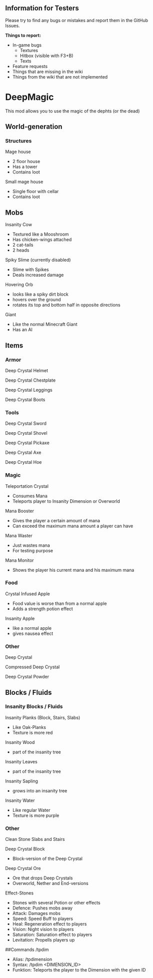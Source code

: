 ## Information for Testers
Please try to find any bugs or mistakes and report them in the GitHub Issues.

**Things to report:**
- In-game bugs
  - Textures
  - Hitbox (visible with F3+B)
  - Texts
- Feature requests
- Things that are missing in the wiki
- Things from the wiki that are not implemented

# DeepMagic
This mod allows you to use the magic of the dephts (or the dead)

## World-generation
### Structures
Mage house
- 2 floor house
- Has a tower
- Contains loot

Small mage house
- Single floor with cellar
- Contains loot

## Mobs
Insanity Cow
- Textured like a Mooshroom
- Has chicken-wings attached
- 2 cat-tails
- 2 heads

Spiky Slime (currently disabled)
- Slime with Spikes
- Deals increased damage

Hovering Orb
- looks like a spiky dirt block
- hovers over the ground
- rotates its top and bottom half in opposite directions

Giant
- Like the normal Minecraft Giant
- Has an AI

## Items
### Armor
Deep Crystal Helmet

Deep Crystal Chestplate

Deep Crystal Leggings

Deep Crystal Boots

### Tools
Deep Crystal Sword

Deep Crystal Shovel

Deep Crystal Pickaxe

Deep Crystal Axe

Deep Crystal Hoe

### Magic
Teleportation Crystal
- Consumes Mana
- Teleports player to Insanity Dimension or Overworld

Mana Booster
- Gives the player a certain amount of mana
- Can exceed the maximum mana amount a player can have

Mana Waster
- Just wastes mana
- For testing purpose

Mana Monitor
- Shows the player his current mana and his maximum mana

### Food
Crystal Infused Apple
- Food value is worse than from a normal apple
- Adds a strength potion effect

Insanity Apple
- like a normal apple
- gives nausea effect

### Other
Deep Crystal

Compressed Deep Crystal

Deep Crystal Powder

## Blocks / Fluids
### Insanity Blocks / Fluids
Insanity Planks (Block, Stairs, Slabs)
- Like Oak-Planks
- Texture is more red

Insanity Wood
- part of the insanity tree

Insanity Leaves
- part of the insanity tree

Insanity Sapling
- grows into an insanity tree

Insanity Water
- Like regular Water
- Texture is more purple

### Other
Clean Stone Slabs and Stairs

Deep Crystal Block
- Block-version of the Deep Crystal

Deep Crystal Ore
- Ore that drops Deep Crystals
- Overworld, Nether and End-versions

Effect-Stones
- Stones with several Potion or other effects
- Defence: Pushes mobs away
- Attack: Damages mobs
- Speed: Speed Buff to players
- Heal: Regeneration effect to players
- Vision: Night vision to players
- Saturation: Saturation effect to players
- Levitation: Propells players up

##Commands
/tpdim
- Alias: /tpdimension
- Syntax: /tpdim <DIMENSION_ID>
- Funktion: Teleports the player to the Dimension with the given ID